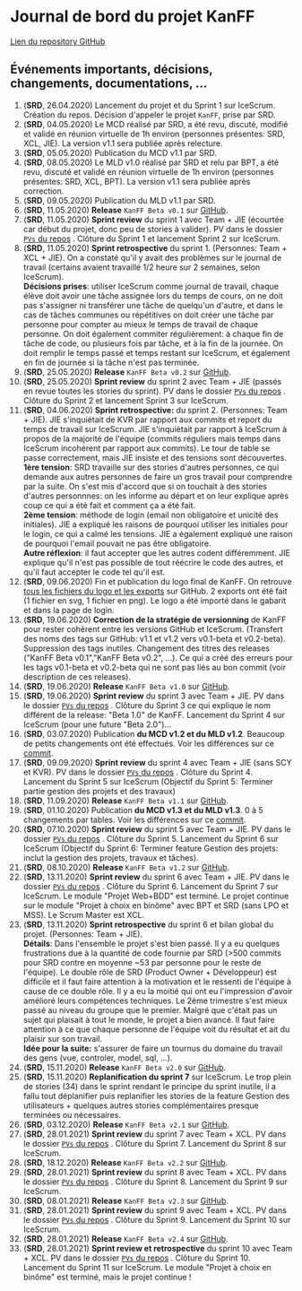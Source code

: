# Journal de bord du projet KanFF
[Lien du repository GitHub](https://github.com/samuelroland/KanFF)

## Événements importants, décisions, changements, documentations, ...
1. (__SRD__, 26.04.2020) Lancement du projet et du Sprint 1 sur IceScrum. Création du repos. Décision d'appeler le projet `KanFF`, prise par SRD.
1. (__SRD__, 04.05.2020) Le MCD réalisé par SRD, a été revu, discuté, modifié et validé en réunion virtuelle de 1h environ (personnes présentes: SRD, XCL, JIE). La version v1.1 sera publiée après relecture.
1. (__SRD__, 05.05.2020) Publication du MCD v1.1 par SRD.
1. (__SRD__, 08.05.2020) Le MLD v1.0 réalisé par SRD et relu par BPT, a été revu, discuté et validé en réunion virtuelle de 1h environ (personnes présentes: SRD, XCL, BPT). La version v1.1 sera publiée après correction.
1. (__SRD__, 09.05.2020) Publication du MLD v1.1 par SRD.
1. (__SRD__, 11.05.2020) **Release** `KanFF Beta v0.1` sur [GitHub](https://github.com/samuelroland/KanFF/releases/tag/v0.1-beta).
1. (__SRD__, 11.05.2020) **Sprint review** du sprint 1 avec Team + JIE (écourtée car début du projet, donc peu de stories à valider). PV dans le dossier [`PVs` du repos](https://github.com/samuelroland/KanFF/tree/master/PVs) . Clôture du Sprint 1 et lancement Sprint 2 sur IceScrum.
1. (__SRD__, 11.05.2020) **Sprint retrospective** du sprint 1. (Personnes: Team + XCL + JIE). On a constaté qu'il y avait des problèmes sur le journal de travail (certains avaient travaillé 1/2 heure sur 2 semaines, selon IceScrum). <br>**Décisions prises**: utiliser IceScrum comme journal de travail, chaque élève doit avoir une tâche assignée lors du temps de cours, on ne doit pas s'assigner ni transférer une tâche de quelqu'un d'autre, et dans le cas de tâches communes ou répétitives on doit créer une tâche par personne pour compter au mieux le temps de travail de chaque personne. On doit également commiter régulièrement: à chaque fin de tâche de code, ou plusieurs fois par tâche, et à la fin de la journée. On doit remplir le temps passé et temps restant sur IceScrum, et également en fin de journée si la tâche n'est pas terminée.
1. (__SRD__, 25.05.2020) **Release** `KanFF Beta v0.2` sur [GitHub](https://github.com/samuelroland/KanFF/releases/tag/v0.2-beta).
1. (__SRD__, 25.05.2020) **Sprint review** du sprint 2 avec Team + JIE (passés en revue toutes les stories du sprint). PV dans le dossier [`PVs` du repos](https://github.com/samuelroland/KanFF/tree/master/PVs) . Clôture du Sprint 2 et lancement Sprint 3 sur IceScrum.
1. (__SRD__, 04.06.2020) **Sprint retrospective:** du sprint 2. (Personnes: Team + JIE). JIE s'inquiétait de KVR par rapport aux commits et report du temps de travail sur IceScrum. JIE s'inquiètait par rapport à IceScrum à propos de la majorité de l'équipe (commits réguliers mais temps dans IceScrum incohérent par rapport aux commits). Le tour de table se passe correctement, mais JIE insiste et des tensions sont découvertes. <br>**1ère tension**: SRD travaille sur des stories d'autres personnes, ce qui demande aux autres personnes de faire un gros travail pour comprendre par la suite. On s'est mis d'accord que si on touchait à des stories d'autres personnnes: on les informe au départ et on leur explique après coup ce qui a été fait et comment ça a été fait. <br>**2ème tension**: méthode de login (email non obligatoire et unicité des initiales). JIE a expliqué les raisons de pourquoi utiliser les initiales pour le login, ce qui a calmé les tensions. JIE a également expliqué une raison de pourquoi l'email pouvait ne pas être obligatoire.<br>**Autre réflexion**: il faut accepter que les autres codent différemment. JIE explique qu'il n'est pas possible de tout réécrire le code des autres, et qu'il faut accepter le code tel qu'il est.
1. (__SRD__, 09.06.2020) Fin et publication du logo final de KanFF. On retrouve [tous les fichiers du logo et les exports](https://github.com/samuelroland/KanFF/tree/master/ressources/logo) sur GitHub. 2 exports ont été fait (1 fichier en svg, 1 fichier en png). Le logo a été importé dans le gabarit et dans la page de login.
1. (__SRD__, 19.06.2020) **Correction de la stratégie de versionning** de KanFF pour rester cohérent entre les versions GitHub et IceScrum. (Transfert des noms des tags sur GitHub: v1.1 et v1.2 vers v0.1-beta et v0.2-beta).  Suppression des tags inutiles. Changement des titres des releases ("KanFF Beta v0.1","KanFF Beta v0.2", ...). Ce qui a créé des erreurs pour les tags v0.1-beta et v0.2-beta qui ne sont pas liés au bon commit (voir description de ces releases).
1. (__SRD__, 19.06.2020) **Release** `KanFF Beta v1.0` sur [GitHub](https://github.com/samuelroland/KanFF/releases/tag/v1.0-beta).
1. (__SRD__, 19.06.2020) **Sprint review** du sprint 3 avec Team + JIE. PV dans le dossier [`PVs` du repos](https://github.com/samuelroland/KanFF/tree/master/PVs) . Clôture du Sprint 3 ce qui explique le nom différent de la release: "Beta 1.0" de KanFF. Lancement du Sprint 4 sur IceScrum (pour une future "Beta 2.0")...
1. (__SRD__, 03.07.2020) Publication **du MCD v1.2 et du MLD v1.2**. Beaucoup de petits changements ont été effectués. Voir les différences sur ce [commit](https://github.com/samuelroland/KanFF/commit/9c2750af553e89d78b1328bef933f551531caa8a?short_path=746d79f#diff-746d79f94c149821d5da23f7da15e358).
1. (__SRD__, 09.09.2020) **Sprint review** du sprint 4 avec Team + JIE (sans SCY et KVR). PV dans le dossier [`PVs` du repos](https://github.com/samuelroland/KanFF/tree/master/PVs) . Clôture du Sprint 4. Lancement du Sprint 5 sur IceScrum (Objectif du Sprint 5: Terminer partie gestion des projets et des travaux)
1. (__SRD__, 11.09.2020) **Release** `KanFF Beta v1.1` sur [GitHub](https://github.com/samuelroland/KanFF/releases/tag/v1.1-beta).
1. (__SRD__, 01.10.2020) Publication **du MCD v1.3 et du MLD v1.3**. 0 à 5 changements par tables. Voir les différences sur ce [commit](https://github.com/samuelroland/KanFF/commit/3d2befef6149d7191587f3333d420790514ea9fe?short_path=1ac66ef#diff-1ac66ef7010fbb602c6cc4d4b8f10d96).
1. (__SRD__, 07.10.2020) **Sprint review** du sprint 5 avec Team + JIE. PV dans le dossier [`PVs` du repos](https://github.com/samuelroland/KanFF/tree/master/PVs) . Clôture du Sprint 5. Lancement du Sprint 6 sur IceScrum (Objectif du Sprint 6: Terminer feature Gestion des projets: inclut la gestion des projets, travaux et tâches).
1. (__SRD__, 08.10.2020) **Release** `KanFF Beta v1.2` sur [GitHub](https://github.com/samuelroland/KanFF/releases/tag/v1.2-beta).
1. (__SRD__, 13.11.2020) **Sprint review** du sprint 6 avec Team + JIE. PV dans le dossier [`PVs` du repos](https://github.com/samuelroland/KanFF/tree/master/PVs) . Clôture du Sprint 6. Lancement du Sprint 7 sur IceScrum. Le module "Projet Web+BDD" est terminé. Le projet continue sur le module "Projet à choix en binôme" avec BPT et SRD (sans LPO et MSS). Le Scrum Master est XCL.
1. (__SRD__, 13.11.2020) **Sprint retrospective** du sprint 6 et bilan global du projet. (Personnes: Team + JIE).  
**Détails**: Dans l'ensemble le projet s'est bien passé. Il y a eu quelques frustrations due à la quantité de code fournie par SRD (>500 commits pour SRD contre en moyenne ~53 par personne pour le reste de l'équipe). Le double rôle de SRD (Product Owner + Développeur) est difficile et il faut faire attention à la motivation et le ressenti de l'équipe à cause de ce double rôle. Il y a eu la moitié qui ont eu l'impression d'avoir amélioré leurs compétences techniques. Le 2ème trimestre s'est mieux passé au niveau du groupe que le premier. Malgré que c'était pas un sujet qui plaisait à tout le monde, le projet a bien avancé. Il faut faire attention à ce que chaque personne de l'équipe voit du résultat et ait du plaisir sur son travail.  
**Idée pour la suite:** s'assurer de faire un tournus du domaine du travail des gens (vue, controler, model, sql, ...).
1. (__SRD__, 15.11.2020) **Release** `KanFF Beta v2.0` sur [GitHub](https://github.com/samuelroland/KanFF/releases/tag/v2.0-beta).
1. (__SRD__, 15.11.2020) **Replanification du sprint 7** sur IceScrum. Le trop plein de stories (34) dans le sprint rendant le principe du sprint inutile, il a fallu tout déplanifier puis replanifier les stories de la feature Gestion des utilisateurs + quelques autres stories complémentaires presque terminées ou nécessaires.
1. (__SRD__, 03.12.2020) **Release** `KanFF Beta v2.1` sur [GitHub](https://github.com/samuelroland/KanFF/releases/tag/v2.1-beta).
1. (__SRD__, 28.01.2021) **Sprint review** du sprint 7 avec Team + XCL. PV dans le dossier [`PVs` du repos](https://github.com/samuelroland/KanFF/tree/master/PVs) . Clôture du Sprint 7. Lancement du Sprint 8 sur IceScrum.
1. (__SRD__, 18.12.2020) **Release** `KanFF Beta v2.2` sur [GitHub](https://github.com/samuelroland/KanFF/releases/tag/v2.2-beta).
1. (__SRD__, 28.01.2021) **Sprint review** du sprint 8 avec Team + XCL. PV dans le dossier [`PVs` du repos](https://github.com/samuelroland/KanFF/tree/master/PVs) . Clôture du Sprint 8. Lancement du Sprint 9 sur IceScrum.
1. (__SRD__, 08.01.2021) **Release** `KanFF Beta v2.3` sur [GitHub](https://github.com/samuelroland/KanFF/releases/tag/v2.3-beta).
1. (__SRD__, 28.01.2021) **Sprint review** du sprint 9 avec Team + XCL. PV dans le dossier [`PVs` du repos](https://github.com/samuelroland/KanFF/tree/master/PVs) . Clôture du Sprint 9. Lancement du Sprint 10 sur IceScrum.
1. (__SRD__, 28.01.2021) **Release** `KanFF Beta v2.4` sur [GitHub](https://github.com/samuelroland/KanFF/releases/tag/v2.4-beta).
1. (__SRD__, 28.01.2021) **Sprint review et retrospective** du sprint 10 avec Team + XCL. PV dans le dossier [`PVs` du repos](https://github.com/samuelroland/KanFF/tree/master/PVs) . Clôture du Sprint 10. Lancement du Sprint 11 sur IceScrum. Le module "Projet à choix en binôme" est terminé, mais le projet continue !
